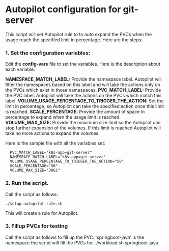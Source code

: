 
# Autopilot configuration for git-server
This script will set Autopilot rule to to auto expand the PVCs when the usage reach the specified limit in percentage.
Here are the steps:
### 1. Set the configuration variables:
Edit the **config-vars** file to set the variables. Here is the description about each variable:
	
**NAMESPACE_MATCH_LABEL:** Provide the namespace label. Autopilot will filter the namespaces based on this label and will take the actions only on the PVCs which exist in those namespaces.
**PVC_MATCH_LABEL:** Provide the PVC label. Autopilot will take the actions on the PVCs which match this label.
**VOLUME_USAGE_PERCENTAGE_TO_TRIGGER_THE_ACTION:** Set the limit in percentage, so Autopilot can take the specified action once this limit is reached. 
**SCALE_PERCENTAGE:** Provide the amount of space in percentage to expand when the usage limit is reached.
**VOLUME_MAX_SIZE:** Provide the maximum size limit so the Autopilot can stop further expansion of the volumes. If this limit is reached Autopilot will take no more actions to expand the volumes.

Here is the sample file with all the variables set:

	  PVC_MATCH_LABEL="k8s-app=git-server"
	  NAMESPACE_MATCH_LABEL="k8s-app=git-server"
	  VOLUME_USAGE_PERCENTAGE_TO_TRIGGER_THE_ACTION="50"
	  SCALE_PERCENTAGE="50"
	  VOLUME_MAX_SIZE="30Gi"



### 2. Run the script.

Call the script as follows:

	./setup-autopilot-rule.sh
This will create a rule for Autopilot.

### 3. Fillup PVCs for testing

Call the script as follows to fill up the PVC. 'springboot-java' is the namespace the script will fill the PVCs for.
	./workload.sh springboot-java

